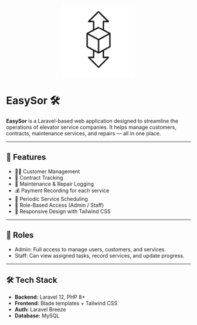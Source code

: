 <p align="center">
  <img src="easysor.png" alt="EasySor Logo" width="200"/>
</p>

# EasySor 🛠️

**EasySor** is a Laravel-based web application designed to streamline the operations of elevator service companies. It helps manage customers, contracts, maintenance services, and repairs — all in one place.

---

## 🚀 Features

-   🧑‍💼 Customer Management
-   📄 Contract Tracking
-   🔧 Maintenance & Repair Logging
-   💰 Payment Recording for each service
-   📅 Periodic Service Scheduling
-   👥 Role-Based Access (Admin / Staff)
-   📱 Responsive Design with Tailwind CSS

---

## 👥 Roles

-   Admin: Full access to manage users, customers, and services.
-   Staff: Can view assigned tasks, record services, and update progress.

---

## 🛠️ Tech Stack

-   **Backend:** Laravel 12, PHP 8+
-   **Frontend:** Blade templates + Tailwind CSS
-   **Auth:** Laravel Breeze
-   **Database:** MySQL
